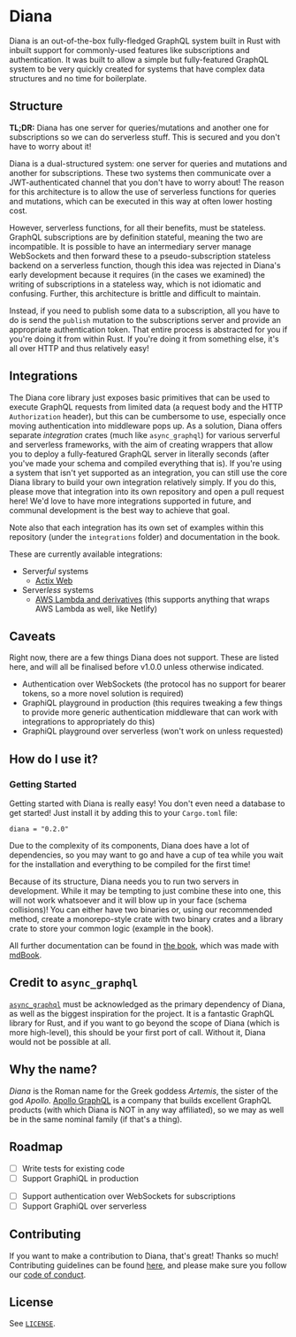 # Diana

Diana is an out-of-the-box fully-fledged GraphQL system built in Rust with inbuilt support for commonly-used features like subscriptions and authentication. It was built to allow a simple but fully-featured GraphQL system to be very quickly created for systems that have complex data structures and no time for boilerplate.

## Structure

**TL;DR:** Diana has one server for queries/mutations and another one for subscriptions so we can do serverless stuff. This is secured and you don't have to worry about it!

Diana is a dual-structured system: one server for queries and mutations and another for subscriptions. These two systems then communicate over a JWT-authenticated channel that you don't have to worry about! The reason for this architecture is to allow the use of serverless functions for queries and mutations, which can be executed in this way at often lower hosting cost.

However, serverless functions, for all their benefits, must be stateless. GraphQL subscriptions are by definition stateful, meaning the two are incompatible. It is possible to have an intermediary server manage WebSockets and then forward these to a pseudo-subscription stateless backend on a serverless function, though this idea was rejected in Diana's early development because it requires (in the cases we examined) the writing of subscriptions in a stateless way, which is not idiomatic and confusing. Further, this architecture is brittle and difficult to maintain.

Instead, if you need to publish some data to a subscription, all you have to do is send the `publish` mutation to the subscriptions server and provide an appropriate authentication token. That entire process is abstracted for you if you're doing it from within Rust. If you're doing it from something else, it's all over HTTP and thus relatively easy!

## Integrations

The Diana core library just exposes basic primitives that can be used to execute GraphQL requests from limited data (a request body and the HTTP `Authorization` header), but this can be cumbersome to use, especially once moving authentication into middleware pops up. As a solution, Diana offers separate *integration* crates (much like `async_graphql`) for various serverful and serverless frameworks, with the aim of creating wrappers that allow you to deploy a fully-featured GraphQL server in literally seconds (after you've made your schema and compiled everything that is). If you're using a system that isn't yet supported as an integration, you can still use the core Diana library to build your own integration relatively simply. If you do this, please move that integration into its own repository and open a pull request here! We'd love to have more integrations supported in future, and communal development is the best way to achieve that goal.

Note also that each integration has its own set of examples within this repository (under the `integrations` folder) and documentation in the book.

These are currently available integrations:

- Server*ful* systems
	- [Actix Web](https://crates.io/crates/diana-actix-web)
- Server*less* systems
	- [AWS Lambda and derivatives](https://crates.io/crates/diana-aws-lambda) (this supports anything that wraps AWS Lambda as well, like Netlify)

## Caveats

Right now, there are a few things Diana does not support. These are listed here, and will all be finalised before v1.0.0 unless otherwise indicated.

- Authentication over WebSockets (the protocol has no support for bearer tokens, so a more novel solution is required)
- GraphiQL playground in production (this requires tweaking a few things to provide more generic authentication middleware that can work with integrations to appropriately do this)
- GraphiQL playground over serverless (won't work on unless requested)

## How do I use it?

### Getting Started

Getting started with Diana is really easy! You don't even need a database to get started! Just install it by adding this to your `Cargo.toml` file:

```
diana = "0.2.0"
```

Due to the complexity of its components, Diana does have a lot of dependencies, so you may want to go and have a cup of tea while you wait for the installation and everything to be compiled for the first time!

Because of its structure, Diana needs you to run two servers in development. While it may be tempting to just combine these into one, this will not work whatsoever and it will blow up in your face (schema collisions)! You can either have two binaries or, using our recommended method, create a monorepo-style crate with two binary crates and a library crate to store your common logic (example in the book).

All further documentation can be found in [the book](https://diana-graphql.github.io), which was made with [mdBook](https://rust-lang.github.io/mdBook/index.html).

## Credit to `async_graphql`

[`async_graphql`](https://github.com/async-graphql/async-graphql) must be acknowledged as the primary dependency of Diana, as well as the biggest inspiration for the project. It is a fantastic GraphQL library for Rust, and if you want to go beyond the scope of Diana (which is more high-level), this should be your first port of call. Without it, Diana would not be possible at all.

## Why the name?

_Diana_ is the Roman name for the Greek goddess _Artemis_, the sister of the god _Apollo_. [Apollo GraphQL](https://www.apollographql.com/) is a company that builds excellent GraphQL products (with which Diana is NOT in any way affiliated), so we may as well be in the same nominal family (if that's a thing).

## Roadmap

* [ ] Write tests for existing code
* [ ] Support GraphiQL in production
-   [ ] Support authentication over WebSockets for subscriptions
-   [ ] Support GraphiQL over serverless

## Contributing

If you want to make a contribution to Diana, that's great! Thanks so much! Contributing guidelines can be found [here](./CONTRIBUTING.md), and please make sure you follow our [code of conduct](CODE_OF_CONDUCT.md).

## License

See [`LICENSE`](./LICENSE).
